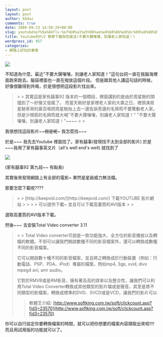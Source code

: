 ```yaml
---
layout: post
layout: post
author: kkdai
comments: true
date: 2008-09-23 14:50:29+00:00
slug: youtube%e7%9a%84flv-%e7%b0%a1%e5%96%ae%e4%b8%8b%e8%bc%89%e8%88%87%e5%89%aa%e6%8e%a5%e6%b3%95%e4%b8%8d%e8%a6%81%e5%a4%a7%e8%81%b2%e5%9a%b7%e5%9a%b7%ef%bc%8c%e5%88%a5%e8%ae%93%e8%80%81%e4%ba%ba
title: Youtube的FLV 簡單下載與剪接法(不要大聲嚷嚷，別讓老人家知道！)
wordpress_id: 957
categories:
- 網路上好玩的事情
---
```


[![](http://www.evanlin.com/wp/wp-content/uploads/2008/09/videoefa0e0de9ceb.jpg)](http://www.youtube.com/watch?v=S3HHV438puU)

 

不知道為什麼，最近"不要大聲嚷嚷，別讓老人家知道！"這句台詞一直在我腦海裡面跑來跑去。腦袋裡面也一直在撥放這個片段。 但是跟其他人講這句話的時候，好像很難得到共鳴，於是很想把這段影片找出來。

 

<blockquote>  
> 
> 其實這是家有囍事92 版本的一個橋段，裡面講到的是由於周星馳的頭撞到了～好像又發瘋了。 而當天剛好是家裡老人家的大壽之日，裡頭演周星馳哥哥的黃百鳴把周星馳抬上去一邊告訴旁邊的毛舜筠不要驚動老人家。 但是少根筋的毛舜筠就大喊"不要大聲嚷嚷，別讓老人家知道！" "不要大聲嚷嚷，別讓老人家知道！"~~~~
> 
> </blockquote>

 

我很想找這段影片~~~~但是呢~~~ 我怎麼找~~~

 

於是~~~ 我先去Youtube 裡面找了。家有囍事(發現找不太到全部的影片) 於是~~~我用了家有囍事英文片（all's well end's well) 就找到了

 

 

[![](http://www.evanlin.com/wp/wp-content/uploads/2008/09/videoecd65bb90bf5.jpg)](http://www.youtube.com/watch?v=u_cVKlmPjFM)

   
(家有囍事92 第九段~~ 有點長)  

 

其實後來發現網路上有全部的電影~ 果然是星爺威力無法檔。 

 

那要怎麼下載呢????

 

 

<blockquote>  
> 
> [http://keepvid.com/](http://keepvid.com/) 下載YOUTUBE 影片網站
> 
>    
> 
> 可以提供下載~ 並且可以下載高畫質的AVI版本
> 
> </blockquote>

 

選取高畫質的AVI版本下載。

 

然後~~~ 去安裝Total Video converter 3.11

 

<blockquote>  
> 
> Total Video converter可說是一款功能強大、全方位的影音播放以及轉檔的軟體。不但可以讓我們開啟數種不同的影音檔案外，還可以轉換成數種不同的影音檔案。        
       
它可以開啟數十種不同的影音檔案，並且將之轉換成於行動裝置（例如：行動電話、PSP、PDA、iPod）專屬的檔案，例如mp4, 3gp, xvid, divx mpeg4 avi, amr audio。         
       
它對於RMVB或是RM影音，擁有著及高的效率以及整合性，讓我們可以利用Total Video Converter轉換成其他類型的影片檔或是聲音。其至是將不同類型的影檔案，轉換成標準的DVD、SVCD或是VCD，讓我們的影片可以
> 
>    
> 
> 軟體王介紹: [http://www.softking.com.tw/soft/clickcount.asp?fid3=23570](http://www.softking.com.tw/soft/clickcount.asp?fid3=23570)
> 
> </blockquote>

 

你可以自行設定你要轉換檔案的時間，就可以把你想要的檔案內容擷取出來啦!!!! 而且用試用版的功能就可以了。
